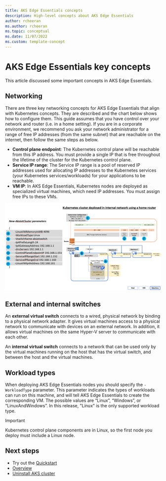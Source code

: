 ```yaml
---
title: AKS Edge Essentials concepts 
description: High-level concepts about AKS Edge Essentials 
author: rcheeran
ms.author: rcheeran
ms.topic: conceptual
ms.date: 11/07/2022
ms.custom: template-concept
---
```


# AKS Edge Essentials key concepts

This article discussed some important concepts in AKS Edge Essentials.

## Networking

There are three key networking concepts for AKS Edge Essentials that align with Kubernetes concepts. They are described and the chart below shows how to configure them. This guide assumes that you have control over your network and router (i.e. in a home setting). If you are in a corporate environment, we recommend you ask your network administrator for a range of free IP addresses (from the same subnet) that are reachable on the internet, then follow the same steps as below.

- **Control plane endpoint**: The Kubernetes control plane will be reachable from this IP address. You must provide a single IP that is free throughout the lifetime of the cluster for the Kubernetes control plane.
- **Service IP range**: The Service IP range is a pool of reserved IP addresses used for allocating IP addresses to the Kubernetes services (your Kubernetes services/workloads) for your applications to be reachable.
- **VM IP**: In AKS Edge Essentials, Kubernetes nodes are deployed as specialized virtual machines, which need IP addresses. You must assign free IPs to these VMs.

![Conceptual diagram showing networking architecture.](media/aks-edge/networking-single.png)

## External and internal switches

An **external virtual switch** connects to a wired, physical network by binding to a physical network adapter. It gives virtual machines access to a physical network to communicate with devices on an external network. In addition, it allows virtual machines on the same Hyper-V server to communicate with each other.

An **internal virtual switch** connects to a network that can be used only by the virtual machines running on the host that has the virtual switch, and between the host and the virtual machines.

## Workload types

When deploying AKS Edge Essentials nodes you should specify the `-WorkloadType` parameter. This parameter indicates the types of workloads can run on this machine, and will tell AKS Edge Essentials to create the corresponding VM. The possible values are “Linux”, “Windows”, or “LinuxAndWindows”. In this release, "Linux" is the only supported workload type.

> [!IMPORTANT]
> Kubernetes control plane components are in Linux, so the first node you deploy must include a Linux node.

## Next steps

- Try out the [Quickstart](aks-edge-quickstart.md)
- [Overview](aks-edge-overview.md)
- [Uninstall AKS cluster](aks-edge-howto-uninstall.md)

